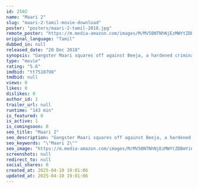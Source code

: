 ```yaml
---
id: 2502
name: "Maari 2"
slug: "maari-2-tamil-movie-download"
poster: "posters/maari-2-tamil-2018.jpg"
remote_poster: "https://m.media-amazon.com/images/M/MV5BNTNhNjEzMWYtZDBmYi00ZTE5LWFkYTMtOTgyMmE5NTFlM2I4XkEyXkFqcGc@._V1_SX300.jpg"
original_language: "Tamil"
dubbed_in: null
released_date: "20 Dec 2018"
synopsis: "Gangster Maari squares off against Beeja, a hardened criminal who considers himself to be the God of death."
type: "movie"
rating: "5.6"
imdbid: "tt7510798"
tmdbid: null
views: 0
likes: 0
dislikes: 0
author_id: 1
trailer_url: null
runtime: "143 min"
is_featured: 0
is_active: 1
is_comingsoon: 0
seo_title: "Maari 2"
seo_description: "Gangster Maari squares off against Beeja, a hardened criminal who considers himself to be the God of death."
seo_keywords: "\"Maari 2\""
seo_image: "https://m.media-amazon.com/images/M/MV5BNTNhNjEzMWYtZDBmYi00ZTE5LWFkYTMtOTgyMmE5NTFlM2I4XkEyXkFqcGc@._V1_SX300.jpg"
screenshots: null
redirect_to: null
social_shares: 0
created_at: 2025-04-10 19:01:06
updated_at: 2025-04-10 19:01:06
---
```



